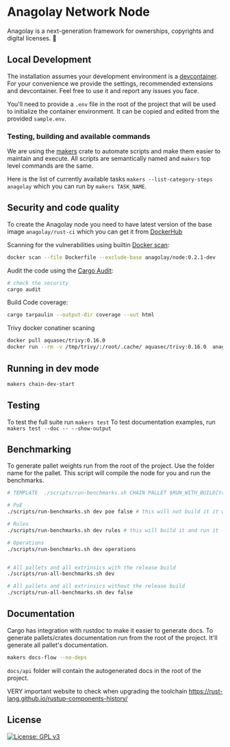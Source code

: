 # Anagolay Network Node

Anagolay is a next-generation framework for ownerships, copyrights and digital licenses. 🚀

## Local Development

The installation assumes your development environment is a [devcontainer](https://code.visualstudio.com/docs/remote/containers).
For your convenience we provide the settings, recommended extensions and devcontainer. Feel free to use it and report any issues you face.

You'll need to provide a `.env` file in the root of the project that will be used to initialize the container environment.
It can be copied and edited from the provided `sample.env`.

### Testing, building and available commands

We are using the [makers](https://github.com/sagiegurari/cargo-make) crate to automate scripts and make them easier to maintain and execute. All scripts are semantically named and `makers` top level commands are the same.

Here is the list of currently available tasks `makers --list-category-steps anagolay` which you can run by `makers TASK_NAME`.

## Security and code quality

To create the Anagolay node you need to have latest version of the base image `anagolay/rust-ci` which you can get it from [DockerHub](https://hub.docker.com/r/anagolay/rust-ci)

Scanning for the vulnerabilities using builtin [Docker scan](https://docs.docker.com/engine/scan/):

```sh
docker scan --file Dockerfile --exclude-base anagolay/node:0.2.1-dev
```

Audit the code using the [Cargo Audit](https://github.com/RustSec/cargo-audit):

```sh
# check the security
cargo audit
```

Build Code coverage:

```sh
cargo tarpaulin --output-dir coverage --out html
```

Trivy docker conatiner scaning

```sh
docker pull aquasec/trivy:0.16.0
docker run --rm -v /tmp/trivy/:/root/.cache/ aquasec/trivy:0.16.0  anagolay/node:0.2.1-dev
```

## Running in dev mode

```bash
makers chain-dev-start
```

## Testing

To test the full suite run `makers test`
To test documentation examples, run `makers test --doc -- --show-output`

## Benchmarking

To generate pallet weights run from the root of the project. Use the folder name for the pallet. This script will compile the node for you and run the benchmarks.

```sh
# TEMPLATE  ./scripts/run-benchmarks.sh CHAIN PALLET $RUN_WITH_BUILD[true << default |false]

# PoE
./scripts/run-benchmarks.sh dev poe false # this will not build it it will only run it

# Rules
./scripts/run-benchmarks.sh dev rules # this will build it and run it

# Operations
./scripts/run-benchmarks.sh dev operations


# All pallets and all extrinsics with the release build
./scripts/run-all-benchmarks.sh dev

# All pallets and all extrinsics without the release build
./scripts/run-all-benchmarks.sh dev false

```

## Documentation

Cargo has integration with rustdoc to make it easier to generate docs. To generate pallets/crates documentation run from the root of the project. It'll generate all pallet's documentation.

```sh
makers docs-flow --no-deps
```

`docs/api` folder will contain the autogenerated docs in the root of the project.

VERY important website to check when upgrading the toolchain https://rust-lang.github.io/rustup-components-history/

## License

[![License: GPL v3](https://img.shields.io/badge/License-GPLv3-blue.svg)](https://www.gnu.org/licenses/gpl-3.0)
